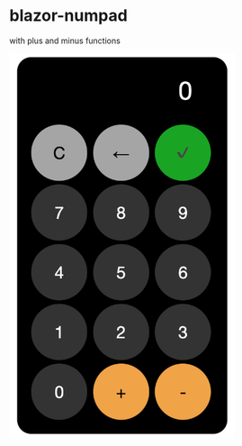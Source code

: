 # blazor-numpad
with plus and minus functions

<img src="Calculator.png" width="400" title="Blazor">
